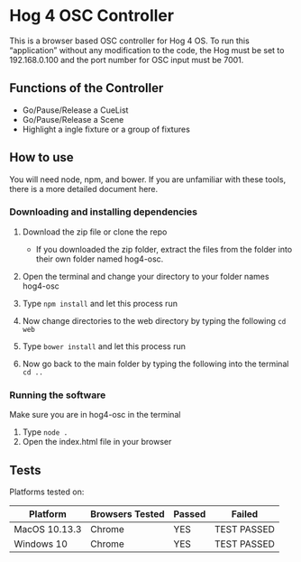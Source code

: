 # Hog 4 OSC Controller

This is a browser based OSC controller for Hog 4 OS.
To run this “application” without any modification to the code, the Hog must be set to 192.168.0.100 and the port number for OSC input must be 7001.

## Functions of the Controller

* Go/Pause/Release a CueList
* Go/Pause/Release a Scene
* Highlight a ingle fixture or a group of fixtures

## How to use

You will need node, npm, and bower. If you are unfamiliar with these tools, there is a more detailed document here.

### Downloading and installing dependencies

1. Download the zip file or clone the repo

   * If you downloaded the zip folder, extract the files from the folder into their own folder named hog4-osc.

2. Open the terminal and change your directory to your folder names hog4-osc
3. Type `npm install` and let this process run
4. Now change directories to the web directory by typing the following `cd web`
5. Type `bower install` and let this process run
6. Now go back to the main folder by typing the following into the terminal `cd ..`

### Running the software

Make sure you are in hog4-osc in the terminal

1. Type `node .`
2. Open the index.html file in your browser

## Tests

Platforms tested on:

| Platform      | Browsers Tested | Passed     | Failed     |
| ------------- | --------------- | ---------- | ---------- |
| MacOS 10.13.3 | Chrome          | YES | TEST PASSED |
| Windows 10    | Chrome          | YES | TEST PASSED |
